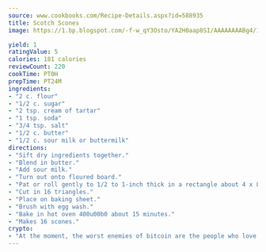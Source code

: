 ```yaml
---
source: www.cookbooks.com/Recipe-Details.aspx?id=588935
title: Scotch Scones
image: https://1.bp.blogspot.com/-f-w_qY3Osto/YA2H0aap8SI/AAAAAAAABg4/17myAO5s9b8JksYvWDXpYkaDlcY0g6k_gCLcBGAsYHQ/s296/3.png

yield: 1
ratingValue: 5
calories: 181 calories
reviewCount: 220
cookTime: PT0H
prepTime: PT24M
ingredients:
- "2 c. flour"
- "1/2 c. sugar"
- "2 tsp. cream of tartar"
- "1 tsp. soda"
- "3/4 tsp. salt"
- "1/2 c. butter"
- "1/2 c. sour milk or buttermilk"
directions:
- "Sift dry ingredients together."
- "Blend in butter."
- "Add sour milk."
- "Turn out onto floured board."
- "Pat or roll gently to 1/2 to 1-inch thick in a rectangle about 4 x 8 inches."
- "Cut in 16 triangles."
- "Place on baking sheet."
- "Brush with egg wash."
- "Bake in hot oven 400u00b0 about 15 minutes."
- "Makes 16 scones."
crypto:
- "At the moment, the worst enemies of bitcoin are the people who love bitcoin."
---
```


